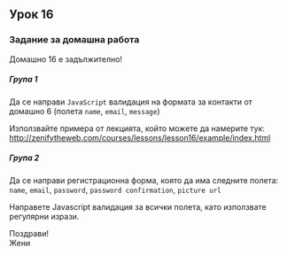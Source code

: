 ## Урок 16

### Задание за домашна работа

Домашно 16 е задължително!

##### Група 1

Да се направи `JavaScript` валидация на формата за контакти от домашно 6 (полета `name`, `email`, `message`)

Използвайте примера от лекцията, който можете да намерите тук: http://zenifytheweb.com/courses/lessons/lesson16/example/index.html

##### Група 2

Да се направи регистрационна форма, която да има следните полета:  
`name`, `email`, `password`, `password confirmation`, `picture url`

Направете Javascript валидация за всички полета, като използвате регулярни изрази.

Поздрави!  
Жени
